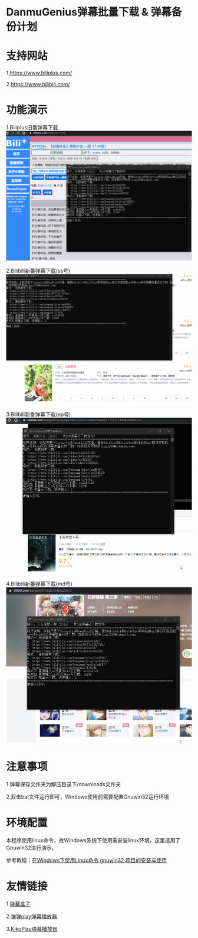 # DanmuGenius弹幕批量下载 & 弹幕备份计划

# 支持网站

1.https://www.biliplus.com/

2.https://www.bilibili.com/


# 功能演示

1.Biliplus旧番弹幕下载
![](https://github.com/liuzj288/DanmuGenius/blob/4bd263e1a0ca5d56e37d2c5feb3ac7ec53eb5aa8/image/%E7%A4%BA%E4%BE%8B1%20av%E5%8F%B7%E4%B8%8B%E8%BD%BD%E5%BC%B9%E5%B9%95.gif)

2.Bilibili新番弹幕下载(ss号)
![](https://github.com/liuzj288/DanmuGenius/blob/1cfce1dcc00842a9f8084d4ce8a30a1d3e768a0d/image/%E7%A4%BA%E4%BE%8B2%20ss%E5%8F%B7%E4%B8%8B%E8%BD%BD%E5%BC%B9%E5%B9%95.gif)

3.Bilibili新番弹幕下载(ep号)
![](https://github.com/liuzj288/DanmuGenius/blob/083004be1f75dd879b79c9f841b48ddd3ab2a11c/image/%E7%A4%BA%E4%BE%8B3%20ep%E5%8F%B7%E4%B8%8B%E8%BD%BD%E5%BC%B9%E5%B9%95.gif)

4.Bilibili新番弹幕下载(md号)
![](https://github.com/liuzj288/DanmuGenius/blob/144ab93064abd6cd0fd1033e7588533d45db8454/image/%E7%A4%BA%E4%BE%8B4%20md%E5%8F%B7%E4%B8%8B%E8%BD%BD%E5%BC%B9%E5%B9%95.gif)


# 注意事项

1.弹幕保存文件夹为解压目录下/downloads文件夹

2.双击bat文件运行即可，Windows使用前需要配置Gnuwin32运行环境


# 环境配置

本程序使用linux命令，故Windows系统下使用需安装linux环境，这里选用了Gnuwin32进行演示。

参考教程：[在Windows下使用Linux命令 gnuwin32 项目的安装与使用](https://blog.csdn.net/xiao1_1bing/article/details/86174449)

# 友情链接

1.[弹幕盒子](https://danmubox.github.io/)

2.[弹弹play弹幕播放器](https://www.dandanplay.com/)

3.[KikoPlay弹幕播放器](https://github.com/KikoPlayProject/KikoPlay)
